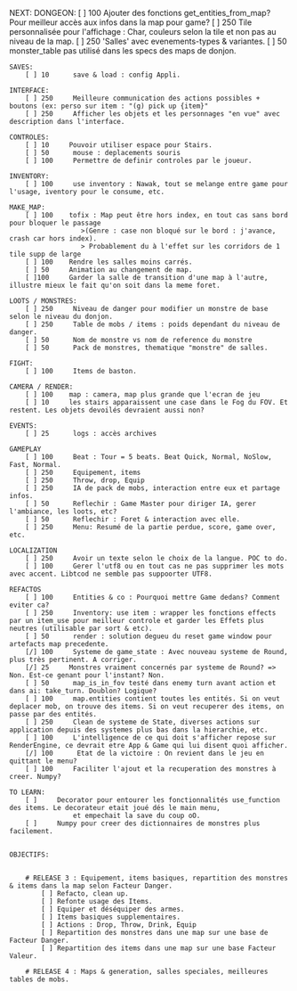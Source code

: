 NEXT:
    DONGEON:
        [ ] 100     Ajouter des fonctions get_entities_from_map? Pour meilleur accès aux infos dans la map pour game?
        [ ] 250     Tile personnalisée pour l'affichage : Char, couleurs selon la tile et non pas au niveau de la map.
        [ ] 250     'Salles' avec evenements-types & variantes.
        [ ] 50      monster_table pas utilisé dans les specs des maps de donjon.

    SAVES:
        [ ] 10      save & load : config Appli.

    INTERFACE:
        [ ] 250     Meilleure communication des actions possibles + boutons (ex: perso sur item : "(g) pick up {item}"
        [ ] 250     Afficher les objets et les personnages "en vue" avec description dans l'interface.

    CONTROLES:
        [ ] 10     Pouvoir utiliser espace pour Stairs.
        [ ] 50      mouse : deplacements souris
        [ ] 100     Permettre de definir controles par le joueur.

    INVENTORY:
        [ ] 100     use inventory : Nawak, tout se melange entre game pour l'usage, iventory pour le consume, etc.

    MAKE_MAP:
        [ ] 100    tofix : Map peut être hors index, en tout cas sans bord pour bloquer le passage
                      >(Genre : case non bloqué sur le bord : j'avance, crash car hors index).
                      > Probablement du à l'effet sur les corridors de 1 tile supp de large
        [ ] 100    Rendre les salles moins carrés.
        [ ] 50     Animation au changement de map.
        [ ]100     Garder la salle de transition d'une map à l'autre, illustre mieux le fait qu'on soit dans la meme foret.

    LOOTS / MONSTRES:
        [ ] 250     Niveau de danger pour modifier un monstre de base selon le niveau du donjon.
        [ ] 250     Table de mobs / items : poids dependant du niveau de danger.
        [ ] 50      Nom de monstre vs nom de reference du monstre
        [ ] 50      Pack de monstres, thematique "monstre" de salles.

    FIGHT:
        [ ] 100     Items de baston.

    CAMERA / RENDER:
        [ ] 100    map : camera, map plus grande que l'ecran de jeu
        [ ] 10     les stairs apparaissent une case dans le Fog du FOV. Et restent. Les objets devoilés devraient aussi non?

    EVENTS:
        [ ] 25      logs : accès archives

    GAMEPLAY
        [ ] 100     Beat : Tour = 5 beats. Beat Quick, Normal, NoSlow, Fast, Normal.
        [ ] 250     Equipement, items
        [ ] 250     Throw, drop, Equip
        [ ] 250     IA de pack de mobs, interaction entre eux et partage infos.
        [ ] 50      Reflechir : Game Master pour diriger IA, gerer l'ambiance, les loots, etc?
        [ ] 50      Reflechir : Foret & interaction avec elle.
        [ ] 250     Menu: Resumé de la partie perdue, score, game over, etc.

    LOCALIZATION
        [ ] 250     Avoir un texte selon le choix de la langue. POC to do.
        [ ] 100     Gerer l'utf8 ou en tout cas ne pas supprimer les mots avec accent. Libtcod ne semble pas suppoorter UTF8.

    REFACTOS
        [ ] 100     Entities & co : Pourquoi mettre Game dedans? Comment eviter ca?
        [ ] 250     Inventory: use item : wrapper les fonctions effects par un item_use pour meilleur controle et garder les Effets plus neutres (utilisable par sort & etc).
        [ ] 50      render : solution degueu du reset game window pour artefacts map precedente.
        [/] 100     Systeme de game_state : Avec nouveau systeme de Round, plus très pertinent. A corriger.
        [/] 25     Monstres vraiment concernés par systeme de Round? => Non. Est-ce genant pour l'instant? Non.
        [ ] 50      map_is_in_fov testé dans enemy turn avant action et dans ai: take_turn. Doublon? Logique?
        [ ] 100     map.entities contient toutes les entités. Si on veut deplacer mob, on trouve des items. Si on veut recuperer des items, on passe par des entités.
        [ ] 250     Clean de systeme de State, diverses actions sur application depuis des systemes plus bas dans la hierarchie, etc.
        [ ] 100     L'intelligence de ce qui doit s'afficher repose sur RenderEngine, ce devrait etre App & Game qui lui disent quoi afficher.
        [/] 100      Etat de la victoire : On revient dans le jeu en quittant le menu?
        [ ] 100     Faciliter l'ajout et la recuperation des monstres à creer. Numpy?

    TO LEARN:
        [ ]     Decorator pour entourer les fonctionnalités use_function des items. Le decorateur etait joué dés le main menu,
                    et empechait la save du coup oO.
        [ ]     Numpy pour creer des dictionnaires de monstres plus facilement.


    OBJECTIFS:


        # RELEASE 3 : Equipement, items basiques, repartition des monstres & items dans la map selon Facteur Danger.
            [ ] Refacto, clean up.
            [ ] Refonte usage des Items.
            [ ] Equiper et déséquiper des armes.
            [ ] Items basiques supplementaires.
            [ ] Actions : Drop, Throw, Drink, Equip
            [ ] Repartition des monstres dans une map sur une base de Facteur Danger.
            [ ] Repartition des items dans une map sur une base Facteur Valeur.

        # RELEASE 4 : Maps & generation, salles speciales, meilleures tables de mobs.
